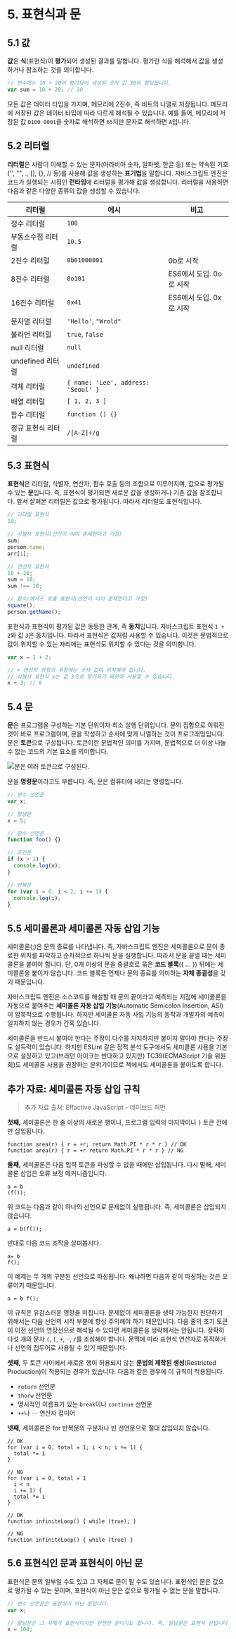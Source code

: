 # 5. 표현식과 문

## 5.1 값

**값**은 **식**(표현식)이 **평가**되어 생성된 결과를 말합니다. 평가란 식을 해석해서 값을 생성하거나 참조하는 것을 의미합니다.

```javascript
// 변수에는 10 + 20이 평가되어 생성된 숫자 값 30이 할당됩니다.
var sum = 10 + 20; // 30
```

모든 값은 데이터 타입을 가지며, 메모리에 2진수, 즉 비트의 나열로 저장됩니다. 메모리에 저장된 값은 데이터 타입에 따라 다르게 해석될 수 있습니다. 예를 들어, 메모리에 저장된 값 `0100 0001`을 숫자로 해석하면 `65`지만 문자로 해석하면 `A`입니다.

## 5.2 리터럴

**리터럴**은 사람이 이해할 수 있는 문자(아라비아 숫자, 알파벳, 한글 등) 또는 약속된 기호('', "", ., [], {}, // 등)를 사용해 값을 생성하는 **표기법**을 말합니다. 자바스크립트 엔진은 코드가 실행되는 시점인 **런타임**에 리터럴을 평가해 값을 생성합니다. 리터럴을 사용하면 다음과 같은 다양한 종류의 값을 생성할 수 있습니다.

| 리터럴             | 에시                                | 비고                    |
| ------------------ | ----------------------------------- | ----------------------- |
| 정수 리터럴        | `100`                               |                         |
| 부동소수점 리터럴  | `10.5`                              |                         |
| 2진수 리터럴       | `0b01000001`                        | 0b로 시작               |
| 8진수 리터럴       | `0o101`                             | ES6에서 도입. 0o로 시작 |
| 16진수 리터럴      | `0x41`                              | ES6에서 도입. 0x로 시작 |
| 문자열 리터럴      | `'Hello'`, `"Wrold"`                |                         |
| 불리언 리터럴      | `true`, `false`                     |                         |
| null 리터럴        | `null`                              |                         |
| undefined 리터럴   | `undefined`                         |                         |
| 객체 리터럴        | `{ name: 'Lee', address: 'Seoul' }` |                         |
| 배열 리터럴        | `[ 1, 2, 3 ]`                       |                         |
| 함수 리터럴        | `function () {}`                    |                         |
| 정규 표현식 리터럴 | `/[A-Z]+/g`                         |                         |

## 5.3 표현식

**표현식**은 리터럴, 식별자, 연산자, 함수 호출 등의 조합으로 이루어지며, 값으로 평가될 수 있는 **문**입니다. 즉, 표현식이 평가되면 새로운 값을 생성하거나 기존 값을 참조합니다. 앞서 살펴본 리터럴은 값으로 평가됩니다. 따라서 리터럴도 표현식입니다.

```javascript
// 리터럴 표현식
10;

// 삭별자 표현식(선언이 이미 존재한다고 가정)
sum;
person.name;
arr[1];

// 연산자 표현식
10 + 20;
sum = 10;
sum !== 10;

// 함수/메서드 호출 표현식(선언이 이미 존재한다고 가정)
square();
person.getName();
```

표현식과 표현식이 평가된 값은 동등한 관계, 즉 **동치**입니다. 자바스크립트 표현식 `1 + 2`와 값 `3`은 동치입니다. 따라서 표현식은 값처럼 사용할 수 있습니다. 이것은 문법적으로 값이 위치할 수 있는 자리에는 표현식도 위치할 수 있다는 것을 의미합니다.

```javascript
var x = 1 + 2;

// + 연산자 좌항과 우항에는 숫자 값이 위치해야 합니다.
// 식별자 표현식 x는 값 3으로 평가되기 때문에 사용할 수 있습니다.
x + 3; // 6
```

## 5.4 문

**문**은 프로그램을 구성하는 기본 단위이자 최소 실행 단위입니다. 문의 집합으로 이뤄진 것이 바로 프로그램이며, 문을 작성하고 순서에 맞게 나열하는 것이 프로그래밍입니다. 문은 **토큰**으로 구성됩니다. 토큰이란 문법적인 의미를 가지며, 문법적으로 더 이상 나눌 수 없는 코드의 기본 요소를 의미합니다.

![문은 여러 토큰으로 구성된다.](./image/img-5-2.png)

문을 **명령문**이라고도 부릅니다. 즉, 문은 컴퓨터에 내리는 명령입니다.

```javascript
// 변수 선언문
var x;

// 할당문
x = 5;

// 함수 선언문
function foo() {}

// 조건문
if (x > 1) {
  console.log(x);
}

// 반복문
for (var i = 0; i < 2; i += 1) {
  console.log(i);
}
```

## 5.5 세미콜론과 세미콜론 자동 삽입 기능

세미콜론(;)은 문의 종료를 나타냅니다. 즉, 자바스크립트 엔진은 세미콜론으로 문이 종료한 위치를 파악하고 순차적으로 하나씩 문을 실행합니다. 따라서 문을 끝낼 때는 세미콜론을 붙여야 합니다. 단, 0개 이상의 문을 중괄호로 묶은 **코드 블록**({ ... }) 뒤에는 세미콜론을 붙이지 않습니다. 코드 블록은 언제나 문의 종료를 의미하는 **자체 종결성**을 갖기 때문입니다.

자바스크립트 엔진은 소스코드를 해설할 때 문의 끝이라고 예측되는 지점에 세미콜론을 자동으로 붙여주는 **세미콜론 자동 삽입 기능**(Automatic Semicolon Insertion, ASI)이 암묵적으로 수행됩니다. 하지만 세미콜론 자동 사입 기능의 동작과 개발자의 예측이 일치하지 않는 경우가 간혹 있습니다.

세미콜론을 반드시 붙여야 한다는 주장이 다수를 차지하지만 붙이지 말아야 한다는 주장도 설득력이 있습니다. 하지만 ESLint 같은 정적 분석 도구에서도 세미콜론 사용을 기본으로 설정하고 있고(브래던 아이크는 반대하고 있지만) TC39(ECMAScript 기술 위원회)도 세미콜론 사용을 권장하는 분위기이므로 책에서도 세미콜론을 붙이도록 합니다.

## 추가 자료: 세미콜론 자동 삽입 규칙

> 추가 자료 출처: Effactive JavaScript - 데이브드 허먼

**첫째,** 세미콜론은 한 줄 이상의 새로운 행이나, 프로그램 입력의 마지막이나 `}` 토큰 전에만 삽입됩니다.

```
function area(r) { r = +r; return Math.PI * r * r } // OK
function area(r) { r = +r return Math.PI * r * r } // NG
```

**둘째,** 세미콜론은 다음 입력 토큰을 파싱할 수 없을 때에만 삽입됩니다. 다시 말해, 세미콜론 삽입은 오류 보정 메커니즘입니다.

```
a = b
(f());
```

위 코드는 다음과 같이 하나의 선언으로 문제없이 실행됩니다. 즉, 세미콜론은 삽입되지 않습니다.

```
a = b(f());
```

반대로 다음 코드 조작을 살펴봅시다.

```
a= b
f();
```

이 예제는 두 개의 구분된 선언으로 파싱됩니다. 왜냐하면 다음과 같이 파싱하는 것은 오류이기 때문입니다.

```
a = b f();
```

이 규칙은 유감스러운 영향을 미칩니다. 문제없이 세미콜론을 생략 가능한지 판단하기 위해서는 다음 선언의 시작 부분에 항상 주의해야 하기 때문입니다. 다음 줄의 초기 토큰이 이전 선언의 연장선으로 해석될 수 있다면 세미콜론을 생략해서는 안됩니다. 정확히 다섯 개의 문자 `(`, `[`, `+`, `-`, `/`를 조심해야 합니다. 문맥에 따라 표현식 연산자로 동작하거나 선언의 접두어로 사용될 수 있기 때문입니다.

**셋째,** 두 토큰 사이에서 새로운 행이 허용되지 않는 **문법의 제학된 생성**(Restricted Production)이 적용되는 경우가 있습니다. 다음과 같은 경우에 이 규칙이 적용됩니다.

- `return` 선언문
- `thorw` 선언문
- 명시적인 이름표가 있는 `break`이나 `continue` 선언문
- `++`나 `--` 연산자 접미어

**넷째,** 세미콜론은 for 반복문의 구분자나 빈 선언문으로 절대 삽입되지 않습니다.

```
// OK
for (var i = 0, total = 1; i < n; i += 1) {
  total *= i
}

// NG
for (var i = 0, total = 1
  i < n
  i += 1) {
  total *= i
}

// OK
function infiniteLoop() { while (true); }

// NG
function infiniteLoop() { while (true) }
```

## 5.6 표현식인 문과 표현식이 아닌 문

표현식은 문의 일부일 수도 있고 그 자체로 문이 될 수도 있습니다. 표현식인 문은 값으로 평가될 수 있는 문이며, 표현식이 아닌 문은 값으로 평가될 수 없는 문을 말합니다.

```javascript
// 변수 선언문은 표현식이 아닌 문입니다.
var x;

// 할당문은 그 자체가 표현식이지만 완전한 문이기도 합니다. 즉, 할당문은 표현식 문입니다.
x = 100;
```

